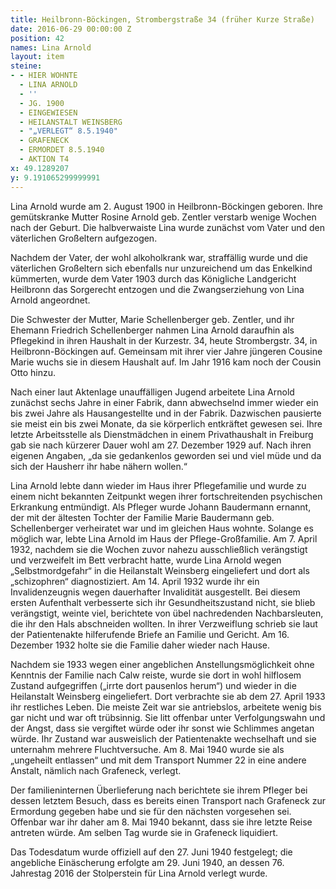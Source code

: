 ```yaml
---
title: Heilbronn-Böckingen, Strombergstraße 34 (früher Kurze Straße)
date: 2016-06-29 00:00:00 Z
position: 42
names: Lina Arnold
layout: item
steine:
- - HIER WOHNTE
  - LINA ARNOLD
  - ''
  - JG. 1900
  - EINGEWIESEN
  - HEILANSTALT WEINSBERG
  - "„VERLEGT“ 8.5.1940"
  - GRAFENECK
  - ERMORDET 8.5.1940
  - AKTION T4
x: 49.1289207
y: 9.191065299999991
---
```


Lina Arnold wurde am 2. August 1900 in Heilbronn-Böckingen geboren. Ihre gemütskranke Mutter Rosine Arnold geb. Zentler verstarb wenige Wochen nach der Geburt. Die halbverwaiste Lina wurde zunächst vom Vater und den väterlichen Großeltern aufgezogen.

Nachdem der Vater, der wohl alkoholkrank war, straffällig wurde und die väterlichen Großeltern sich ebenfalls nur unzureichend um das Enkelkind kümmerten, wurde dem Vater 1903 durch das Königliche Landgericht Heilbronn das Sorgerecht entzogen und die Zwangserziehung von Lina Arnold angeordnet.

Die Schwester der Mutter, Marie Schellenberger geb. Zentler, und ihr Ehemann Friedrich Schellenberger nahmen Lina Arnold daraufhin als Pflegekind in ihren Haushalt in der Kurzestr. 34, heute Strombergstr. 34, in Heilbronn-Böckingen auf. Gemeinsam mit ihrer vier Jahre jüngeren Cousine Marie wuchs sie in diesem Haushalt auf. Im Jahr 1916 kam noch der Cousin Otto hinzu.

Nach einer laut Aktenlage unauffälligen Jugend arbeitete Lina Arnold zunächst sechs Jahre in einer Fabrik, dann abwechselnd immer wieder ein bis zwei Jahre als Hausangestellte und in der Fabrik. Dazwischen pausierte sie meist ein bis zwei Monate, da sie körperlich entkräftet gewesen sei. Ihre letzte Arbeitsstelle als Dienstmädchen in einem Privathaushalt in Freiburg gab sie nach kürzerer Dauer wohl am 27. Dezember 1929 auf. Nach ihren eigenen Angaben, „da sie gedankenlos geworden sei und viel müde und da sich der Hausherr ihr habe nähern wollen.“

Lina Arnold lebte dann wieder im Haus ihrer Pflegefamilie und wurde zu einem nicht bekannten Zeitpunkt wegen ihrer fortschreitenden psychischen Erkrankung entmündigt. Als Pfleger wurde Johann Baudermann ernannt, der mit der ältesten Tochter der Familie Marie Baudermann geb. Schellenberger verheiratet war und im gleichen Haus wohnte. Solange es möglich war, lebte Lina Arnold im Haus der Pflege-Großfamilie. Am 7. April 1932, nachdem sie die Wochen zuvor nahezu ausschließlich verängstigt und verzweifelt im Bett verbracht hatte, wurde Lina Arnold wegen „Selbstmordgefahr“ in die Heilanstalt Weinsberg eingeliefert und dort als „schizophren“ diagnostiziert. Am 14. April 1932 wurde ihr ein Invalidenzeugnis wegen dauerhafter Invalidität ausgestellt. Bei diesem ersten Aufenthalt verbesserte sich ihr Gesundheitszustand nicht, sie blieb verängstigt, weinte viel, berichtete von übel nachredenden Nachbarsleuten, die ihr den Hals abschneiden wollten. In ihrer Verzweiflung schrieb sie laut der Patientenakte hilferufende Briefe an Familie und Gericht. Am 16. Dezember 1932 holte sie die Familie daher wieder nach Hause.

Nachdem sie 1933 wegen einer angeblichen Anstellungsmöglichkeit ohne Kenntnis der Familie nach Calw reiste, wurde sie dort in wohl hilflosem Zustand aufgegriffen („irrte dort pausenlos herum“) und wieder in die Heilanstalt Weinsberg eingeliefert. Dort verbrachte sie ab dem 27. April 1933 ihr restliches Leben. Die meiste Zeit war sie antriebslos, arbeitete wenig bis gar nicht und war oft trübsinnig. Sie litt offenbar unter Verfolgungswahn und der Angst, dass sie vergiftet würde oder ihr sonst wie Schlimmes angetan würde. Ihr Zustand war ausweislich der Patientenakte wechselhaft und sie unternahm mehrere Fluchtversuche. Am 8. Mai 1940 wurde sie als „ungeheilt entlassen“ und mit dem Transport Nummer 22 in eine andere Anstalt, nämlich nach Grafeneck, verlegt.

Der familieninternen Überlieferung nach berichtete sie ihrem Pfleger bei dessen letztem Besuch, dass es bereits einen Transport nach Grafeneck zur Ermordung gegeben habe und sie für den nächsten vorgesehen sei. Offenbar war ihr daher am 8. Mai 1940 bekannt, dass sie ihre letzte Reise antreten würde. Am selben Tag wurde sie in Grafeneck liquidiert.

Das Todesdatum wurde offiziell auf den 27. Juni 1940 festgelegt; die angebliche Einäscherung erfolgte am 29. Juni 1940, an dessen 76. Jahrestag 2016 der Stolperstein für Lina Arnold verlegt wurde.